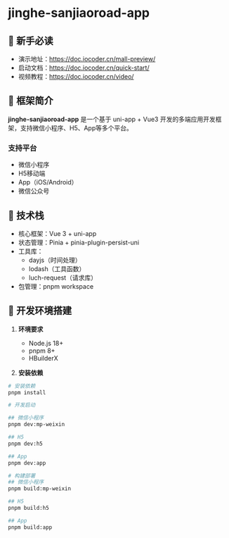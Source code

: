 # jinghe-sanjiaoroad-app

## 🐶 新手必读

* 演示地址：<https://doc.iocoder.cn/mall-preview/>
* 启动文档：<https://doc.iocoder.cn/quick-start/>
* 视频教程：<https://doc.iocoder.cn/video/>

## 🐯 框架简介

**jinghe-sanjiaoroad-app** 是一个基于 uni-app + Vue3 开发的多端应用开发框架，支持微信小程序、H5、App等多个平台。

### 支持平台

- 微信小程序
- H5移动端
- App（iOS/Android）
- 微信公众号

## 🚀 技术栈

- 核心框架：Vue 3 + uni-app
- 状态管理：Pinia + pinia-plugin-persist-uni
- 工具库：
  - dayjs（时间处理）
  - lodash（工具函数）
  - luch-request（请求库）
- 包管理：pnpm workspace

## 🔧 开发环境搭建

1. **环境要求**
   - Node.js 18+
   - pnpm 8+
   - HBuilderX

2. **安装依赖**
```bash
# 安装依赖
pnpm install

# 开发启动

## 微信小程序
pnpm dev:mp-weixin

## H5
pnpm dev:h5

## App
pnpm dev:app

# 构建部署
## 微信小程序
pnpm build:mp-weixin

## H5
pnpm build:h5

## App
pnpm build:app